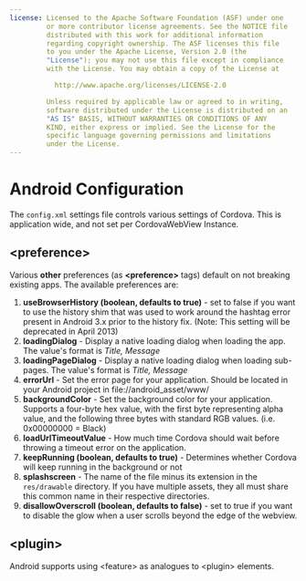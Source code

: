 ```yaml
---
license: Licensed to the Apache Software Foundation (ASF) under one
         or more contributor license agreements. See the NOTICE file
         distributed with this work for additional information
         regarding copyright ownership. The ASF licenses this file
         to you under the Apache License, Version 2.0 (the
         "License"); you may not use this file except in compliance
         with the License. You may obtain a copy of the License at

           http://www.apache.org/licenses/LICENSE-2.0

         Unless required by applicable law or agreed to in writing,
         software distributed under the License is distributed on an
         "AS IS" BASIS, WITHOUT WARRANTIES OR CONDITIONS OF ANY
         KIND, either express or implied. See the License for the
         specific language governing permissions and limitations
         under the License.
---
```


# Android Configuration

The `config.xml` settings file controls various settings of Cordova. This is application wide, and not set per CordovaWebView Instance.

## &lt;preference&gt;

Various **other** preferences (as **&lt;preference&gt;** tags) default on not breaking existing apps. The available preferences are:

1. **useBrowserHistory (boolean, defaults to true)** - set to false if you want to use the history shim that was used to work around the hashtag error present in Android 3.x prior to the history fix.  (Note: This setting will be deprecated in April 2013)
2. **loadingDialog** - Display a native loading dialog when loading the app. The value's format is _Title, Message_
3. **loadingPageDialog** - Display a native loading dialog when loading sub-pages. The value's format is _Title, Message_
4. **errorUrl** - Set the error page for your application. Should be located in your Android project in file://android_asset/www/
5. **backgroundColor** - Set the background color for your application.  Supports a four-byte hex value, with the first byte representing alpha value, and the following three bytes with standard RGB values. (i.e. 0x00000000 = Black)
6. **loadUrlTimeoutValue** - How much time Cordova should wait before throwing a timeout error on the application.
7. **keepRunning (boolean, defaults to true)** - Determines whether Cordova will keep running in the background or not
8. **splashscreen** - The name of the file minus its extension in the `res/drawable` directory.  If you have multiple assets, they all must share this common name in their respective directories.
9. **disallowOverscroll (boolean, defaults to false)** - set to true if you want to disable the glow when a user scrolls beyond the edge of the webview.

## &lt;plugin&gt;

Android supports using &lt;feature&gt; as analogues to &lt;plugin&gt; elements.
